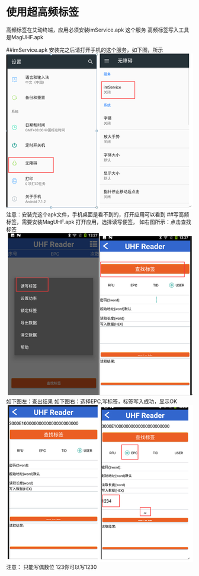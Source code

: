 # 使用超高频标签
高频标签在艾动终端，应用必须安装imService.apk  这个服务
高频标签写入工具是MagUHF.apk

##imService.apk
安装完之后请打开手机的这个服务，如下图，所示
![](./images/高频标签1.png)
注意：安装完这个apk文件，手机桌面是看不到的，打开应用可以看到
##写高频标签，需要安装MagUHF.apk
打开应用，选择读写便签，
如右图所示：点击查找标签
![](./images/高频标签2.png)
如下图左：查出结果
如下图右：选择EPC,写标签，标签写入成功，显示OK
![](./images/高频标签3.png)
注意：
只能写偶数位   123你可以写1230
